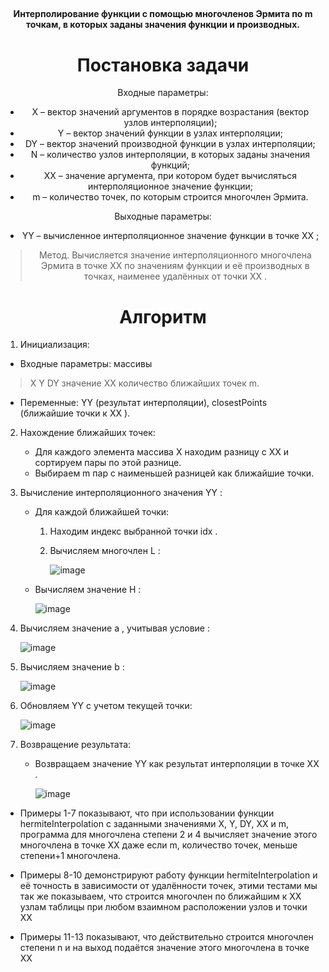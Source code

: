 ## <h4 align="center"> Интерполирование функции с помощью многочленов Эрмита по m точкам, в которых заданы значения функции и производных. </h4>

<div align="center">
<h1>
Постановка задачи  
</h1>
<p>
Входные параметры:
</p>

* X – вектор значений аргументов в порядке возрастания (вектор узлов интерполяции);
* Y – вектор значений функции в узлах интерполяции;
* DY – вектор значений производной функции в узлах интерполяции;
* N – количество узлов интерполяции, в которых заданы значения функций;
* XX – значение аргумента, при котором будет вычисляться интерполяционное значение функции;
* m – количество точек, по которым строится многочлен Эрмита.
<p>
Выходные параметры:
</p>

* YY – вычисленное интерполяционное значение функции в точке XX ;

> Метод. Вычисляется значение интерполяционного многочлена Эрмита в точке XX по значениям функции и её производных в точках, наименее удалённых от точки XX .

<h1>
Алгоритм 
</h1>
</div>

1. Инициализация:
- Входные параметры: массивы
> X
> Y
> DY
>  значение XX
> количество ближайших точек m.

- Переменные: YY  (результат интерполяции), closestPoints (ближайшие точки к  XX ).

2. Нахождение ближайших точек:
   - Для каждого элемента массива X  находим разницу с  XX  и сортируем пары по этой разнице.
   - Выбираем  m  пар с наименьшей разницей как ближайшие точки.

3. Вычисление интерполяционного значения  YY :
   - Для каждой ближайшей точки:
     1. Находим индекс выбранной точки  idx .
     2. Вычисляем многочлен  L :
     
          ![image](https://github.com/NIOHOMY/Numerical_Methods_6_semester/assets/38347892/7f907afd-60ff-4730-8a6b-017a67ce7c0d)

   - Вычисляем значение  H :

       ![image](https://github.com/NIOHOMY/Numerical_Methods_6_semester/assets/38347892/242e156b-6362-48f1-8773-7ab665097f8c)

     
4. Вычисляем значение a , учитывая условие :
   
     ![image](https://github.com/NIOHOMY/Numerical_Methods_6_semester/assets/38347892/603db224-ab93-464d-991a-2bdb4123a651)

6. Вычисляем значение b :
   
      ![image](https://github.com/NIOHOMY/Numerical_Methods_6_semester/assets/38347892/bb1d5322-8596-408a-8bcb-c9425fdc0f7a)

7. Обновляем YY с учетом текущей точки:
   
      ![image](https://github.com/NIOHOMY/Numerical_Methods_6_semester/assets/38347892/e80e1f43-f738-40ba-9faa-ef304f296983)

8. Возвращение результата:
   - Возвращаем значение YY  как результат интерполяции в точке XX .

      ![image](https://github.com/NIOHOMY/Numerical_Methods_6_semester/assets/38347892/7e1e625f-f612-4703-b27d-e97e0b755135)

* Примеры 1-7 показывают, что при использовании функции hermiteInterpolation с заданными значениями X, Y, DY, XX и m, программа для многочлена степени 2 и 4 вычисляет значение этого многочлена в точке XX даже если m, количество точек, меньше степени+1 многочлена.

* Примеры 8-10 демонстрируют работу функции hermiteInterpolation и её точность в зависимости от удалённости точек, этими тестами мы так же показываем, что строится многочлен по ближайшим к XX узлам таблицы при любом взаимном расположении узлов и точки XX
* Примеры 11-13 показывают, что действительно строится многочлен степени n и на выход подаётся значение этого многочлена в точке XX


